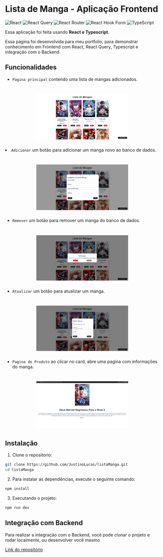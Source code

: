 # Lista de Manga - Aplicação Frontend

![React](https://img.shields.io/badge/react-%2320232a.svg?style=for-the-badge&logo=react&logoColor=%2361DAFB)
![React Query](https://img.shields.io/badge/-React%20Query-FF4154?style=for-the-badge&logo=react%20query&logoColor=white)
![React Router](https://img.shields.io/badge/React_Router-CA4245?style=for-the-badge&logo=react-router&logoColor=white)
![React Hook Form](https://img.shields.io/badge/React%20Hook%20Form-%23EC5990.svg?style=for-the-badge&logo=reacthookform&logoColor=white)
![TypeScript](https://img.shields.io/badge/typescript-%23007ACC.svg?style=for-the-badge&logo=typescript&logoColor=white)

Essa aplicação foi feita usando **React e Typescript.**

Essa página foi desenvolvida para meu portfolio, para demonstrar conhecimento em Frontend com React, React Query, Typescript e integração com o Backend.

## Funcionalidades

>

- `Pagina principal` contendo uma lista de mangas adicionados.
<h1 align="center">
    <img src="./public/home.png" width="300"/>
</h1


- `Adicionar` um botão para adicionar um manga novo ao banco de dados.
<h1 align="center">
    <img src="./public/add.png" width="300"/>
</h1>


- `Remover` um botão para remover um manga do banco de dados.
<h1 align="center">
    <img src="./public/remover.png" width="300"/>
</h1>


- `Atualizar` um botão para atualizar um manga.
<h1 align="center">
    <img src="./public/atualizar.png" width="300"/>
</h1>


- `Pagina do Produto` ao clicar no card, abre uma pagina com informações do manga.
<h1 align="center">
    <img src="./public/paginamanga.png" width="300"/>
</h1>

## Instalação

1. Clone o repositorio:

```bash
git clone https://github.com/JustinoLucas/listaManga.git
cd listaManga
```

2. Para instalar as dependências, execute o seguinte comando:
```bash
npm install
```

3. Executando o projeto:
```bash
npm run dev
```

## Integração com Backend

Para realizar a integração com o Backend, você pode clonar o projeto e rodar localmente, ou desenvolver você mesmo

[Link do repositório](https://github.com/JustinoLucas/api-java)


